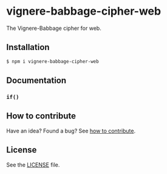 
















# vignere-babbage-cipher-web

The Vignere-Babbage cipher for web.




## Installation

```sh
$ npm i vignere-babbage-cipher-web
```










## Documentation





### `if()`






## How to contribute
Have an idea? Found a bug? See [how to contribute][contributing].



## License
See the [LICENSE][license] file.


[license]: /LICENSE
[contributing]: /CONTRIBUTING.md
[docs]: /DOCUMENTATION.md

